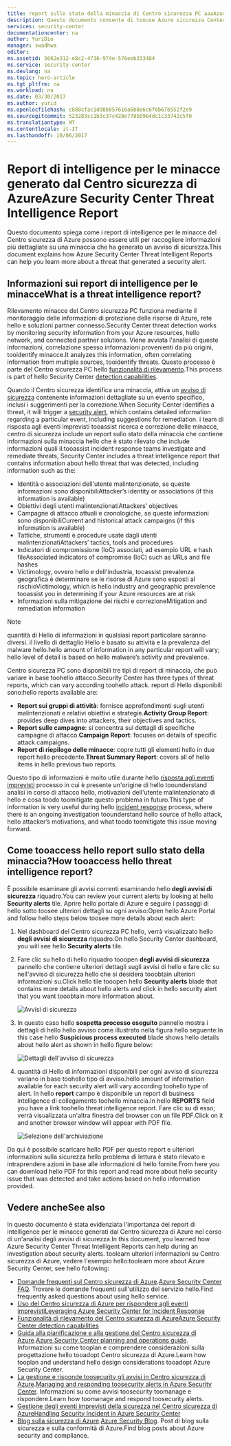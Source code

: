 ```yaml
---
title: report sullo stato della minaccia di Centro sicurezza PC aaaAzure | Documenti Microsoft
description: Questo documento consente di toouse Azure sicurezza Center minaccia intelligente rapporti durante un'analisi toofind ulteriori informazioni su un avviso di sicurezza.
services: security-center
documentationcenter: na
author: YuriDio
manager: swadhwa
editor: 
ms.assetid: 5662e312-e8c2-4736-974e-576eeb333484
ms.service: security-center
ms.devlang: na
ms.topic: hero-article
ms.tgt_pltfrm: na
ms.workload: na
ms.date: 03/30/2017
ms.author: yurid
ms.openlocfilehash: c888cfac1dd8b057616a6b8e6c6f6b67b552f2e9
ms.sourcegitcommit: 523283cc1b3c37c428e77850964dc1c33742c5f0
ms.translationtype: MT
ms.contentlocale: it-IT
ms.lasthandoff: 10/06/2017
---
```

# <a name="azure-security-center-threat-intelligence-report"></a><span data-ttu-id="586e0-103">Report di intelligence per le minacce generato dal Centro sicurezza di Azure</span><span class="sxs-lookup"><span data-stu-id="586e0-103">Azure Security Center Threat Intelligence Report</span></span>
<span data-ttu-id="586e0-104">Questo documento spiega come i report di intelligence per le minacce del Centro sicurezza di Azure possono essere utili per raccogliere informazioni più dettagliate su una minaccia che ha generato un avviso di sicurezza.</span><span class="sxs-lookup"><span data-stu-id="586e0-104">This document explains how Azure Security Center Threat Intelligent Reports can help you learn more about a threat that generated a security alert.</span></span>

## <a name="what-is-a-threat-intelligence-report"></a><span data-ttu-id="586e0-105">Informazioni sui report di intelligence per le minacce</span><span class="sxs-lookup"><span data-stu-id="586e0-105">What is a threat intelligence report?</span></span>
<span data-ttu-id="586e0-106">Rilevamento minacce del Centro sicurezza PC funziona mediante il monitoraggio delle informazioni di protezione delle risorse di Azure, rete hello e soluzioni partner connesso.</span><span class="sxs-lookup"><span data-stu-id="586e0-106">Security Center threat detection works by monitoring security information from your Azure resources, hello network, and connected partner solutions.</span></span> <span data-ttu-id="586e0-107">Viene avviata l'analisi di queste informazioni, correlazione spesso informazioni provenienti da più origini, tooidentify minacce.</span><span class="sxs-lookup"><span data-stu-id="586e0-107">It analyzes this information, often correlating information from multiple sources, tooidentify threats.</span></span> <span data-ttu-id="586e0-108">Questo processo è parte del Centro sicurezza PC hello [funzionalità di rilevamento](security-center-detection-capabilities.md).</span><span class="sxs-lookup"><span data-stu-id="586e0-108">This process is part of hello Security Center [detection capabilities](security-center-detection-capabilities.md).</span></span>

<span data-ttu-id="586e0-109">Quando il Centro sicurezza identifica una minaccia, attiva un [avviso di sicurezza](security-center-managing-and-responding-alerts.md) contenente informazioni dettagliate su un evento specifico, inclusi i suggerimenti per la correzione.</span><span class="sxs-lookup"><span data-stu-id="586e0-109">When Security Center identifies a threat, it will trigger a [security alert](security-center-managing-and-responding-alerts.md), which contains detailed information regarding a particular event, including suggestions for remediation.</span></span> <span data-ttu-id="586e0-110">i team di risposta agli eventi imprevisti tooassist ricerca e correzione delle minacce, centro di sicurezza include un report sullo stato della minaccia che contiene informazioni sulla minaccia hello che è stato rilevato che include informazioni quali il:</span><span class="sxs-lookup"><span data-stu-id="586e0-110">tooassist incident response teams investigate and remediate threats, Security Center includes a threat intelligence report that contains information about hello threat that was detected, including information such as the:</span></span>

* <span data-ttu-id="586e0-111">Identità o associazioni dell'utente malintenzionato, se queste informazioni sono disponibili</span><span class="sxs-lookup"><span data-stu-id="586e0-111">Attacker’s identity or associations (if this information is available)</span></span>
* <span data-ttu-id="586e0-112">Obiettivi degli utenti malintenzionati</span><span class="sxs-lookup"><span data-stu-id="586e0-112">Attackers’ objectives</span></span>
* <span data-ttu-id="586e0-113">Campagne di attacco attuali e cronologiche, se queste informazioni sono disponibili</span><span class="sxs-lookup"><span data-stu-id="586e0-113">Current and historical attack campaigns (if this information is available)</span></span>
* <span data-ttu-id="586e0-114">Tattiche, strumenti e procedure usate dagli utenti malintenzionati</span><span class="sxs-lookup"><span data-stu-id="586e0-114">Attackers’ tactics, tools and procedures</span></span>
* <span data-ttu-id="586e0-115">Indicatori di compromissione (IoC) associati, ad esempio URL e hash file</span><span class="sxs-lookup"><span data-stu-id="586e0-115">Associated indicators of compromise (IoC) such as URLs and file hashes</span></span>
* <span data-ttu-id="586e0-116">Victimology, ovvero hello e dell'industria, tooassist prevalenza geografica è determinare se le risorse di Azure sono esposti al rischio</span><span class="sxs-lookup"><span data-stu-id="586e0-116">Victimology, which is hello industry and geographic prevalence tooassist you in determining if your Azure resources are at risk</span></span>
* <span data-ttu-id="586e0-117">Informazioni sulla mitigazione dei rischi e correzione</span><span class="sxs-lookup"><span data-stu-id="586e0-117">Mitigation and remediation information</span></span>

> [!NOTE]
> <span data-ttu-id="586e0-118">quantità di Hello di informazioni in qualsiasi report particolare saranno diversi. il livello di dettaglio Hello è basato su attività e la prevalenza del malware hello.</span><span class="sxs-lookup"><span data-stu-id="586e0-118">hello amount of information in any particular report will vary; hello level of detail is based on hello malware’s activity and prevalence.</span></span>
>
>

<span data-ttu-id="586e0-119">Centro sicurezza PC sono disponibili tre tipi di report di minaccia, che può variare in base toohello attacco.</span><span class="sxs-lookup"><span data-stu-id="586e0-119">Security Center has three types of threat reports, which can vary according toohello attack.</span></span> <span data-ttu-id="586e0-120">report di Hello disponibili sono:</span><span class="sxs-lookup"><span data-stu-id="586e0-120">hello reports available are:</span></span>

* <span data-ttu-id="586e0-121">**Report sui gruppi di attività**: fornisce approfondimenti sugli utenti malintenzionati e relativi obiettivi e strategie.</span><span class="sxs-lookup"><span data-stu-id="586e0-121">**Activity Group Report**: provides deep dives into attackers, their objectives and tactics.</span></span>
* <span data-ttu-id="586e0-122">**Report sulle campagne**: si concentra sui dettagli di specifiche campagne di attacco.</span><span class="sxs-lookup"><span data-stu-id="586e0-122">**Campaign Report**: focuses on details of specific attack campaigns.</span></span>
* <span data-ttu-id="586e0-123">**Report di riepilogo delle minacce**: copre tutti gli elementi hello in due report hello precedente.</span><span class="sxs-lookup"><span data-stu-id="586e0-123">**Threat Summary Report**: covers all of hello items in hello previous two reports.</span></span>

<span data-ttu-id="586e0-124">Questo tipo di informazioni è molto utile durante hello [risposta agli eventi imprevisti](security-center-incident-response.md) processo in cui è presente un'origine di hello toounderstand analisi in corso di attacco hello, motivazioni dell'utente malintenzionato di hello e cosa toodo toomitigate questo problema in futuro.</span><span class="sxs-lookup"><span data-stu-id="586e0-124">This type of information is very useful during hello [incident response](security-center-incident-response.md) process, where there is an ongoing investigation toounderstand hello source of hello attack, hello attacker’s motivations, and what toodo toomitigate this issue moving forward.</span></span>

## <a name="how-tooaccess-hello-threat-intelligence-report"></a><span data-ttu-id="586e0-125">Come tooaccess hello report sullo stato della minaccia?</span><span class="sxs-lookup"><span data-stu-id="586e0-125">How tooaccess hello threat intelligence report?</span></span>
<span data-ttu-id="586e0-126">È possibile esaminare gli avvisi correnti esaminando hello **degli avvisi di sicurezza** riquadro.</span><span class="sxs-lookup"><span data-stu-id="586e0-126">You can review your current alerts by looking at hello **Security alerts** tile.</span></span> <span data-ttu-id="586e0-127">Aprire hello portale di Azure e seguire i passaggi di hello sotto toosee ulteriori dettagli su ogni avviso:</span><span class="sxs-lookup"><span data-stu-id="586e0-127">Open hello Azure Portal and follow hello steps below toosee more details about each alert:</span></span>

1. <span data-ttu-id="586e0-128">Nel dashboard del Centro sicurezza PC hello, verrà visualizzato hello **degli avvisi di sicurezza** riquadro.</span><span class="sxs-lookup"><span data-stu-id="586e0-128">On hello Security Center dashboard, you will see hello **Security alerts** tile.</span></span>
2. <span data-ttu-id="586e0-129">Fare clic su hello di hello riquadro tooopen **degli avvisi di sicurezza** pannello che contiene ulteriori dettagli sugli avvisi di hello e fare clic su nell'avviso di sicurezza hello che si desidera tooobtain ulteriori informazioni su.</span><span class="sxs-lookup"><span data-stu-id="586e0-129">Click hello tile tooopen hello **Security alerts** blade that contains more details about hello alerts and click in hello security alert that you want tooobtain more information about.</span></span>

    ![Avvisi di sicurezza](./media/security-center-threat-report/security-center-threat-report-fig1.png)
3. <span data-ttu-id="586e0-131">In questo caso hello **sospetta processo eseguito** pannello mostra i dettagli di hello hello avviso come illustrato nella figura hello seguente:</span><span class="sxs-lookup"><span data-stu-id="586e0-131">In this case hello **Suspicious process executed** blade shows hello details about hello alert as shown in hello figure below:</span></span>

    ![Dettagli dell'avviso di sicurezza](./media/security-center-threat-report/security-center-threat-report-fig2.png)
4. <span data-ttu-id="586e0-133">quantità di Hello di informazioni disponibili per ogni avviso di sicurezza variano in base toohello tipo di avviso.</span><span class="sxs-lookup"><span data-stu-id="586e0-133">hello amount of information available for each security alert will vary according toohello type of alert.</span></span> <span data-ttu-id="586e0-134">In hello **report** campo è disponibile un report di business intelligence di collegamento toohello minaccia.</span><span class="sxs-lookup"><span data-stu-id="586e0-134">In hello **REPORTS** field you have a link toohello threat intelligence report.</span></span> <span data-ttu-id="586e0-135">Fare clic su di esso; verrà visualizzata un'altra finestra del browser con un file PDF.</span><span class="sxs-lookup"><span data-stu-id="586e0-135">Click on it and another browser window will appear with PDF file.</span></span>

   ![Selezione dell'archiviazione](./media/security-center-threat-report/security-center-threat-report-fig3.png)

<span data-ttu-id="586e0-137">Da qui è possibile scaricare hello PDF per questo report e ulteriori informazioni sulla sicurezza hello problema di lettura è stato rilevato e intraprendere azioni in base alle informazioni di hello fornite.</span><span class="sxs-lookup"><span data-stu-id="586e0-137">From here you can download hello PDF for this report and read more about hello security issue that was detected and take actions based on hello information provided.</span></span>

## <a name="see-also"></a><span data-ttu-id="586e0-138">Vedere anche</span><span class="sxs-lookup"><span data-stu-id="586e0-138">See also</span></span>
<span data-ttu-id="586e0-139">In questo documento è stata evidenziata l'importanza dei report di intelligence per le minacce generati dal Centro sicurezza di Azure nel corso di un'analisi degli avvisi di sicurezza.</span><span class="sxs-lookup"><span data-stu-id="586e0-139">In this document, you learned how Azure Security Center Threat Intelligent Reports can help during an investigation about security alerts.</span></span> <span data-ttu-id="586e0-140">toolearn ulteriori informazioni su Centro sicurezza di Azure, vedere l'esempio hello:</span><span class="sxs-lookup"><span data-stu-id="586e0-140">toolearn more about Azure Security Center, see hello following:</span></span>

* <span data-ttu-id="586e0-141">[Domande frequenti sul Centro sicurezza di Azure](security-center-faq.md).</span><span class="sxs-lookup"><span data-stu-id="586e0-141">[Azure Security Center FAQ](security-center-faq.md).</span></span> <span data-ttu-id="586e0-142">Trovare le domande frequenti sull'utilizzo del servizio hello.</span><span class="sxs-lookup"><span data-stu-id="586e0-142">Find frequently asked questions about using hello service.</span></span>
* [<span data-ttu-id="586e0-143">Uso del Centro sicurezza di Azure per rispondere agli eventi imprevisti</span><span class="sxs-lookup"><span data-stu-id="586e0-143">Leveraging Azure Security Center for Incident Response</span></span>](security-center-incident-response.md)
* [<span data-ttu-id="586e0-144">Funzionalità di rilevamento del Centro sicurezza di Azure</span><span class="sxs-lookup"><span data-stu-id="586e0-144">Azure Security Center detection capabilities</span></span>](security-center-detection-capabilities.md)
* <span data-ttu-id="586e0-145">[Guida alla pianificazione e alla gestione del Centro sicurezza di Azure](security-center-planning-and-operations-guide.md).</span><span class="sxs-lookup"><span data-stu-id="586e0-145">[Azure Security Center planning and operations guide](security-center-planning-and-operations-guide.md).</span></span> <span data-ttu-id="586e0-146">Informazioni su come tooplan e comprendere considerazioni sulla progettazione hello tooadopt Centro sicurezza di Azure.</span><span class="sxs-lookup"><span data-stu-id="586e0-146">Learn how tooplan and understand hello design considerations tooadopt Azure Security Center.</span></span>
* <span data-ttu-id="586e0-147">[La gestione e risponde toosecurity gli avvisi in Centro sicurezza di Azure](security-center-managing-and-responding-alerts.md).</span><span class="sxs-lookup"><span data-stu-id="586e0-147">[Managing and responding toosecurity alerts in Azure Security Center](security-center-managing-and-responding-alerts.md).</span></span> <span data-ttu-id="586e0-148">Informazioni su come avvisi toosecurity toomanage e rispondere.</span><span class="sxs-lookup"><span data-stu-id="586e0-148">Learn how toomanage and respond toosecurity alerts.</span></span>
* [<span data-ttu-id="586e0-149">Gestione degli eventi imprevisti della sicurezza nel Centro sicurezza di Azure</span><span class="sxs-lookup"><span data-stu-id="586e0-149">Handling Security Incident in Azure Security Center</span></span>](security-center-incident.md)
* <span data-ttu-id="586e0-150">[Blog sulla sicurezza di Azure](http://blogs.msdn.com/b/azuresecurity/).</span><span class="sxs-lookup"><span data-stu-id="586e0-150">[Azure Security Blog](http://blogs.msdn.com/b/azuresecurity/).</span></span> <span data-ttu-id="586e0-151">Post di blog sulla sicurezza e sulla conformità di Azure.</span><span class="sxs-lookup"><span data-stu-id="586e0-151">Find blog posts about Azure security and compliance.</span></span>
